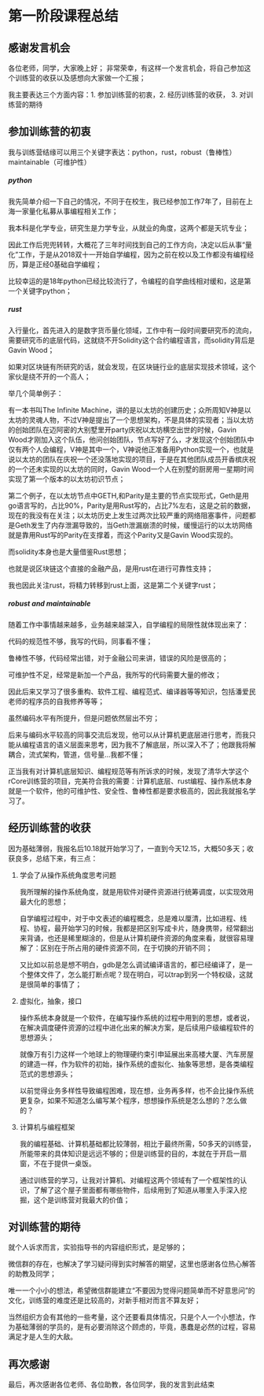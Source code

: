 # 第一阶段课程总结

## 感谢发言机会

各位老师，同学，大家晚上好；
非常荣幸，有这样一个发言机会，将自己参加这个训练营的收获以及感想向大家做一个汇报；

我主要表达三个方面内容：1. 参加训练营的初衷，2. 经历训练营的收获， 3. 对训练营的期待

## 参加训练营的初衷

我与训练营结缘可以用三个关键字表达：python，rust，robust（鲁棒性）maintainable（可维护性）

##### python

我先简单介绍一下自己的情况，不同于在校生，我已经参加工作7年了，目前在上海一家量化私募从事编程相关工作；

我本科是化学专业，研究生是力学专业，从就业的角度，这两个都是天坑专业；

因此工作后兜兜转转，大概花了三年时间找到自己的工作方向，决定以后从事“量化”工作，于是从2018双十一开始自学编程，因为之前在校以及工作都没有编程经历，算是正经0基础自学编程；

比较幸运的是18年python已经比较流行了，令编程的自学曲线相对缓和，这是第一个关键字python；

##### rust

入行量化，首先进入的是数字货币量化领域，工作中有一段时间要研究币的流向，需要研究币的底层代码，这就绕不开Solidity这个合约编程语言，而solidity背后是Gavin Wood；

如果对区块链有所研究的话，就会发现，在区块链行业的底层实现技术领域，这个家伙是绕不开的一个高人；

举几个简单例子：

有一本书叫The Infinite Machine，讲的是以太坊的创建历史；众所周知V神是以太坊的灵魂人物，不过V神是提出了一个思想架构，不是具体的实现者；当以太坊的创始团队在迈阿密的大别墅里开party庆祝以太坊横空出世的时候，Gavin Wood才刚加入这个队伍，他问创始团队，节点写好了么，才发现这个创始团队中仅有两个人会编程，V神是其中一个，V神说他正准备用Python实现一个，也就是说以太坊的团队在庆祝一个还没落地实现的项目，于是在其他团队成员开香槟庆祝的一个还未实现的以太坊的同时，Gavin Wood一个人在别墅的厨房用一星期时间实现了第一个版本的以太坊初识节点；

第二个例子，在以太坊节点中GETH,和Parity是主要的节点实现形式，Geth是用go语言写的，占比90%，Parity是用Rust写的，占比7%左右，这是之前的数据，现在的我没有在关注；以太坊历史上发生过两次比较严重的网络阻塞事件，问题都是Geth发生了内存泄漏导致的，当Geth泄漏崩溃的时候，缓慢运行的以太坊网络就是靠用Rust写的Parity在支撑着，而这个Parity又是Gavin Wood实现的。

而solidity本身也是大量借鉴Rust思想；

也就是说区块链这个直接的金融产品，是用rust在进行可靠性支持；

我也因此关注rust，将精力转移到rust上面，这是第二个关键字rust；

##### robust and maintainable

随着工作中事情越来越多，业务越来越深入，自学编程的局限性就体现出来了：

代码的规范性不够，我写的代码，同事看不懂；

鲁棒性不够，代码经常出错，对于金融公司来讲，错误的风险是很高的；

可维护性不足，经常是新加一个产品，我所写的代码需要大量的修改；

因此后来又学习了很多重构、软件工程、编程范式、编译器等等知识，包括潘爱民老师的程序员的自我修养等等；

虽然编码水平有所提升，但是问题依然层出不穷；

后来与编码水平较高的同事交流后发现，他可以从计算机更底层进行思考，而我只能从编程语言的语义层面来思考，因为我不了解底层，所以深入不了；他跟我将解耦合，流式架构，管道，信号量...我都不懂；

正当我有对计算机底层知识、编程规范等有所诉求的时候，发现了清华大学这个rCore训练营的项目，完美符合我的需要：计算机底层、rust编程、操作系统本身就是一个软件，他的可维护性、安全性、鲁棒性都是要求极高的，因此我就报名学习了。

## 经历训练营的收获

因为基础薄弱，我报名后10.18就开始学习了，一直到今天12.15，大概50多天；收获良多，总结下来，有三点：

1.  学会了从操作系统角度思考问题

    我所理解的操作系统角度，就是用软件对硬件资源进行统筹调度，以实现效用最大化的思想；

    自学编程过程中，对于中文表述的编程概念，总是难以厘清，比如进程、线程、协程，最开始学习的时候，我都是把区别写成卡片，随身携带，经常翻出来背诵，也还是稀里糊涂的，但是从计算机硬件资源的角度来看，就很容易理解了：区别在于所占用的硬件资源不同，在于切换的开销不同；

    又比如以前总是想不明白，gdb是怎么调试编译语言的，都已经编译了，是一个整体文件了，怎么能打断点呢？现在明白，可以trap到另一个特权级，这就是很简单的事情了；

2.  虚拟化，抽象，接口

    操作系统本身就是一个软件，在编写操作系统的过程中用到的思想，或者说，在解决调度硬件资源的过程中进化出来的解决方案，是后续用户级编程软件的思想源头；

    就像万有引力这样一个地球上的物理硬约束引申延展出来高楼大厦、汽车房屋的建造一样，作为软件的初始，操作系统的虚拟化、抽象等思想，是各类编程范式的思想源头；

    以前觉得业务多样性导致编程困难，现在想，业务再多样，也不会比操作系统更复杂，如果不知道怎么编写某个程序，想想操作系统是怎么想的？怎么做的？

3.  计算机与编程框架

    我的编程基础、计算机基础都比较薄弱，相比于最终所需，50多天的训练营，所能带来的具体知识是远远不够的；但是训练营的目的，本就在于开启一扇窗，不在于提供一桌饭。

    通过训练营的学习，让我对计算机、对编程这两个领域有了一个框架性的认识，了解了这个屋子里面都有哪些物件，后续用到了知道从哪里入手深入挖掘，这个是训练营对我最大的价值；

## 对训练营的期待

就个人诉求而言，实验指导书的内容组织形式，是足够的；

微信群的存在，也解决了学习疑问得到实时解答的期望，这里也感谢各位热心解答的助教及同学；

唯一一个小小的想法，希望微信群能建立“不要因为觉得问题简单而不好意思问”的文化，训练营的难度还是比较高的，对新手相对而言不算友好；

当然组织方会有其他的一些考量，这个还要看具体情况，只是个人一个小想法，作为基础薄弱的学员的，是有必要消除这个顾虑的，毕竟，愚蠢是必然的过程，容易满足才是人生的大敌。

## 再次感谢

最后，再次感谢各位老师、各位助教，各位同学，我的发言到此结束